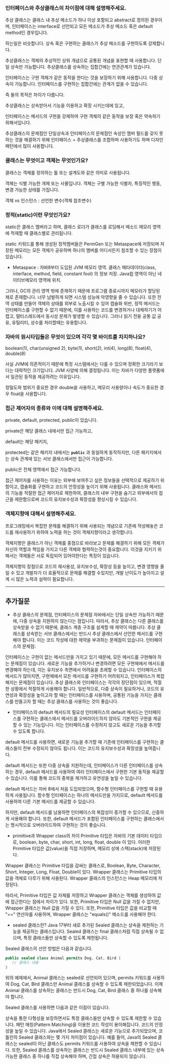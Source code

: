 ### 인터페이스와 추상클래스의 차이점에 대해 설명해주세요.
추상 클래스는 클래스 내 추상 메소드가 하나 이상 포함되고 abstract로 정의된 경우이며, 인터페이스는 interface로 선언되고 모든 메소드가 추상 메소드 혹은 default method인 경우입니다. 

하는일은 비슷합니다. 상속 혹은 구현하는 클래스가 추상 메소드를 구현하도록 강제합니다.

추상클래스는 객체의 추상적인 상위 개념으로 공통된 개념을 표현할 때 사용합니다. 단일 상속만 가능합니다. 추상클래스를 상속하는 집합간에는 연관관계가 있습니다. 

인터페이스는 구현 객체가 같은 동작을 한다는 것을 보장하기 위해 사용합니다. 다중 상속이 가능합니다. 인터페이스를 구현하는 집합간에는 관계가 없을 수 있습니다.

즉 둘의 목적은 차이가 다릅니다. 

추상클래스는 상속받아서 기능을 이용하고 확장 시키는데에 있고,

인터페이스는 메서드의 구현을 강제하여 구현 객체의 같은 동작을 보장 혹은 약속하기 위해서입니다. 

추상클래스의 문제점인 단일상속과 인터페이스의 문제점인 속성인 멤버 필드를 갖지 못하는 것을 해결하기 위해 인터페이스 + 추상클래스를 조합하며 사용하기도 하며 디자인 패턴에서 많이 사용합니다.
### 클래스는 무엇이고 객체는 무엇인가요?
클래스는 객체를 정의하는 틀 또는 설계도와 같은 의미로 사용됩니다.

객체는 식별 가능한 개체 또는 사물입니다. 객체는 구별 가능한 식별자, 특징적인 행동, 변경 가능한 상태를 가집니다. 

객체 vs 인스턴스 : 선언한 변수(객체 참조변수)
### 정적(static)이란 무엇인가요?
static은 클래스 멤버라고 하며, 클래스 로더가 클래스를 로딩해서 메소드 메모리 영역에 적재할 때 클래스별로 관리됩니다.

static 키워드를 통해 생성된 정적멤버들은 PermGen 또는 Metaspace에 저장되며 저장된 메모리는 모든 객체가 공유하며 하나의 멤버를 어디서든지 참조할 수 있는 장점이 있습니다.

- Metaspace : 자바8부터 도입된 JVM 메모리 영역. 클래스 메타데이터(class, interface, method, field, constant fool) 의 정보 저장. Java힙 영역이 아닌 네이티브메모리 영역에 위치.

그러나, GC의 관리 영역 밖에 존재하기 때문에 프로그램 종료시까지 메모리가 할당된 채로 존재합니다. 너무 남발하게 되면 시스템 성능에 악영향을 줄 수 있습니다. 또한 전역 상태를 만들어 객체의 상태를 외부로 노출시킬 수 있어 캡슐화 위반, 정적 메서드는 인터페이스를 구현할 수 없기 때문에, 이를 사용하는 코드를 변경하거나 대체하기가 어렵고, 멀티스레드에서 동시성 문제가 발생할 수 있습니다. 그러나 읽기 전용 공통 값 공유, 유틸리티, 상수를 처리할때는 유용합니다.
### 자바의 원시타입들은 무엇이 있으며 각각 몇 바이트를 차지하나요?
boolean(1), char(unsigned 2), byte(1), short(2), int(4), long(8), float(4), double(8)

사실 JVM에 의존적이기 때문에 특정 시스템에서는 다를 수 있으며 정확한 크기라기 보다는 대략적인 크기입니다. JVM 사양에 의해 결정됩니다. 이는 자바가 다양한 플랫폼에서 일관된 동작을 제공하려는 이유입니다. 

정밀도와 범위가 중요한 경우 double을 사용하고, 메모리 사용량이나 속도가 중요한 경우 float을 사용합니다.
### 접근 제어자의 종류와 이에 대해 설명해주세요.
private, default, protected, public이 있습니다.  

private은 해당 클래스 내에서만 접근 가능하고, 

default는 해당 패키지, 

protected는 같은 패키지 내에서는 **`public`** 과 동일하게 동작하지만, 다른 패키지에서는 상속 관계에 있는 서브 클래스에서만 접근이 가능합니다.

public은 전체 영역에서 접근 가능합니다.

접근 제어자를 사용하는 이유는 외부에 보여주고 싶은 정보들을 선택적으로 제공하기 위함이고, 캡슐화를 구현하고 코드의 안정성을 높이기 위해 사용됩니다. 클래스와 메서드의 기능을 적절한 접근 제어자로 제한하여, 클래스의 내부 구현을 숨기고 외부에서의 접근을 제한함으로써 코드의 유지보수성과 확장성을 향상시킬 수 있습니다.
### 객체지향에 대해서 설명해주세요.
프로그래밍에서 복잡한 문제를 해결하기 위해 사용되는 개념으로 기존에 작성해놓은 코드를 재사용하기 위하여 노력을 하는 것이 객체지향이라고 생각합니다. 

객체지향은 클래스가 아닌 객체를 중점으로 바라보고 문제를 해결하기 위해 모든 객체가 자신의 역할과 책임을 가지고 다른 객체와 협력하는것이 중요합니다. 이것을 지키기 위해서는 객체들은 서로 독립되어 있어야한다는 특징이 있습니다.

객체지향의 장점으로 코드의 재사용성, 유지보수성, 확장성 등을 높이고, 변경 영향을 줄일 수 있고 개발자가 더 효율적으로 문제를 해결할 수있지만, 개발 난이도가 높아지고 설계 시 많은 노력과 실력이 필요합니다.

-----------
## 추가질문

- 추상 클래스의 문제점, 인터페이스의 문제점
자바에서는 단일 상속만 가능하기 때문에, 다중 상속을 지원하지 않는다는 점입니다. 따라서, 추상 클래스는 다른 클래스를 상속받을 수 없기 때문에, 클래스 계층 구조를 설계할 때 제약이 따릅니다.
추상 클래스를 상속받는 서브 클래스에서는 반드시 추상 클래스에서 선언한 메서드를 구현해야 합니다. 이는 코드 작성에 대한 제약을 부과하는 문제점이 있습니다.
인터페이스의 문제점:

인터페이스는 구현이 없는 메서드만을 가지고 있기 때문에, 모든 메서드를 구현해야 하는 문제점이 있습니다.
새로운 기능을 추가하거나 변경하려면 모든 구현체에서 메서드를 변경해야 하는데, 이는 유지보수 측면에서 어려움을 초래할 수 있습니다.
인터페이스의 메서드가 많아지면, 구현체에서 모든 메서드를 구현하기 어려워지고, 인터페이스가 복잡해지는 문제점이 있습니다.
추상 클래스와 인터페이스는 각각의 장단점이 있으며, 적절한 상황에서 적절하게 사용해야 합니다. 
일반적으로, 다중 상속이 필요하거나, 코드의 유연성과 확장성을 높이고자 할 때는 인터페이스를 사용하며, 공통된 기능을 가지는 클래스를 만들고자 할 때는 추상 클래스를 사용하는 것이 좋습니다.
- 인터페이스의 default 메서드의 필요성
인터페이스의 default 메서드는 인터페이스를 구현하는 클래스에서 메서드를 오버라이드하지 않아도 기본적인 구현을 제공할 수 있는 기능입니다. 이는 인터페이스를 수정하지 않고도 새로운 기능을 추가할 수 있도록 합니다.

default 메서드를 사용하면, 새로운 기능을 추가할 때 기존에 인터페이스를 구현하는 클래스들이 전부 수정되지 않아도 됩니다. 이는 코드의 유지보수성과 확장성을 높여줍니다.

default 메서드는 또한 다중 상속을 지원하는데, 인터페이스가 다른 인터페이스를 상속하는 경우, default 메서드를 사용하여 여러 인터페이스에서 구현한 기본 동작을 제공할 수 있습니다. 이를 통해 코드의 중복을 제거하고 유연성을 높일 수 있습니다.

default 메서드는 자바 8에서 처음 도입되었으며, 함수형 인터페이스를 구현할 때 유용하게 사용됩니다. 함수형 인터페이스는 하나의 메서드만을 가지므로, default 메서드를 사용하여 다른 기본 메서드를 제공할 수 있습니다.

하지만, default 메서드를 남용하면 인터페이스의 복잡성이 증가할 수 있으므로, 신중하게 사용해야 합니다. 또한, default 메서드가 포함된 인터페이스를 구현하는 클래스에서는 명시적으로 오버라이드하여 구현하는 것이 좋습니다.
- primitive과 Wrapper class의 차이
Primitive 타입은 자바의 기본 데이터 타입으로, boolean, byte, char, short, int, long, float, double 이 있다. 이러한 Primitive 타입은 값(value)을 직접 저장하며, 메모리 상에 스택(stack)에 저장된다.

Wrapper 클래스는 Primitive 타입을 감싸는 클래스로, Boolean, Byte, Character, Short, Integer, Long, Float, Double이 있다. Wrapper 클래스는 Primitive 타입의 값을 객체로 다루기 위해 사용된다. Wrapper 클래스의 인스턴스는 Heap 메모리에 저장된다.

따라서, Primitive 타입은 값 자체를 저장하고 Wrapper 클래스는 객체를 생성하여 값에 접근한다는 점에서 차이가 있다. 또한, Primitive 타입은 Null 값을 가질 수 없지만, Wrapper 클래스는 Null 값을 가질 수 있다. 또한, Primitive 타입은 값을 비교할 때 "==" 연산자를 사용하며, Wrapper 클래스는 "equals()" 메소드를 사용해야 한다.
- sealed 클래스란?
Java 17부터 새로 추가된 Sealed 클래스는 상속을 제한하는 기능을 제공하는 클래스입니다. Sealed 클래스는 final 클래스처럼 직접 상속될 수 없으며, 특정 클래스들만 상속할 수 있도록 제한됩니다.

Sealed 클래스의 선언 방법은 다음과 같습니다.

```java
public sealed class Animal permits Dog, Cat, Bird {
   // 클래스 내용
}
```
위의 예제에서, Animal 클래스는 sealed로 선언되어 있으며, permits 키워드를 사용하여 Dog, Cat, Bird 클래스만 Animal 클래스를 상속할 수 있도록 제한되었습니다. 이제 Animal 클래스를 상속하는 클래스는 반드시 Dog, Cat, Bird 클래스 중 하나를 상속해야 합니다.

Sealed 클래스를 사용하면 다음과 같은 이점이 있습니다.

상속을 통한 다형성을 보장하면서도 특정 클래스들만 상속할 수 있도록 제한할 수 있습니다.
패턴 매칭(Pattern Matching)을 이용한 코드 작성이 용이해집니다.
코드의 안정성을 높일 수 있습니다.
Java에서 Sealed 클래스는 새로운 기능으로 추가되었으며, 코틀린의 Sealed 클래스와는 몇 가지 차이점이 있습니다. 예를 들어, Java의 Sealed 클래스는 sealed이 아닌 클래스도 permits 키워드를 사용하여 상속을 제한할 수 있습니다. 또한, Sealed 클래스를 상속하는 클래스는 반드시 Sealed 클래스 내부에 있는 상속 가능한 클래스 중 하나를 직접 상속해야 하며, 간접 상속은 허용되지 않습니다.